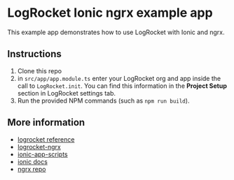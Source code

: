 # LogRocket Ionic ngrx example app

This example app demonstrates how to use LogRocket with Ionic and ngrx.

## Instructions

1. Clone this repo
2. in `src/app/app.module.ts` enter your LogRocket org and app inside the call to `LogRocket.init`. You can find this information in the **Project Setup** section in LogRocket settings tab.
3. Run the provided NPM commands (such as `npm run build`).

## More information
- [logrocket reference](https://docs.logrocket.com/reference)
- [logrocket-ngrx](https://docs.logrocket.com/docs/ngrx-middleware)
- [ionic-app-scripts](https://github.com/ionic-team/ionic-app-scripts#all-available-tasks)
- [ionic docs](https://ionicframework.com/docs/)
- [ngrx repo](https://github.com/ngrx/platform)
